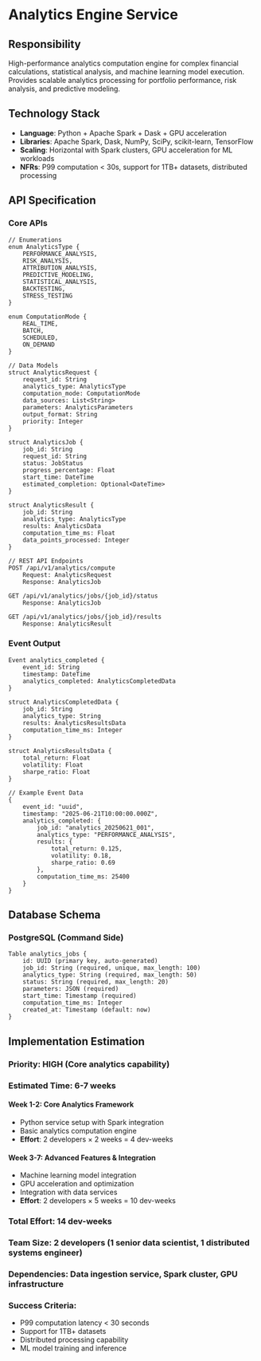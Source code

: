 # Analytics Engine Service

## Responsibility
High-performance analytics computation engine for complex financial calculations, statistical analysis, and machine learning model execution. Provides scalable analytics processing for portfolio performance, risk analysis, and predictive modeling.

## Technology Stack
- **Language**: Python + Apache Spark + Dask + GPU acceleration
- **Libraries**: Apache Spark, Dask, NumPy, SciPy, scikit-learn, TensorFlow
- **Scaling**: Horizontal with Spark clusters, GPU acceleration for ML workloads
- **NFRs**: P99 computation < 30s, support for 1TB+ datasets, distributed processing

## API Specification

### Core APIs
```pseudo
// Enumerations
enum AnalyticsType {
    PERFORMANCE_ANALYSIS,
    RISK_ANALYSIS,
    ATTRIBUTION_ANALYSIS,
    PREDICTIVE_MODELING,
    STATISTICAL_ANALYSIS,
    BACKTESTING,
    STRESS_TESTING
}

enum ComputationMode {
    REAL_TIME,
    BATCH,
    SCHEDULED,
    ON_DEMAND
}

// Data Models
struct AnalyticsRequest {
    request_id: String
    analytics_type: AnalyticsType
    computation_mode: ComputationMode
    data_sources: List<String>
    parameters: AnalyticsParameters
    output_format: String
    priority: Integer
}

struct AnalyticsJob {
    job_id: String
    request_id: String
    status: JobStatus
    progress_percentage: Float
    start_time: DateTime
    estimated_completion: Optional<DateTime>
}

struct AnalyticsResult {
    job_id: String
    analytics_type: AnalyticsType
    results: AnalyticsData
    computation_time_ms: Float
    data_points_processed: Integer
}

// REST API Endpoints
POST /api/v1/analytics/compute
    Request: AnalyticsRequest
    Response: AnalyticsJob

GET /api/v1/analytics/jobs/{job_id}/status
    Response: AnalyticsJob

GET /api/v1/analytics/jobs/{job_id}/results
    Response: AnalyticsResult
```

### Event Output
```pseudo
Event analytics_completed {
    event_id: String
    timestamp: DateTime
    analytics_completed: AnalyticsCompletedData
}

struct AnalyticsCompletedData {
    job_id: String
    analytics_type: String
    results: AnalyticsResultsData
    computation_time_ms: Integer
}

struct AnalyticsResultsData {
    total_return: Float
    volatility: Float
    sharpe_ratio: Float
}

// Example Event Data
{
    event_id: "uuid",
    timestamp: "2025-06-21T10:00:00.000Z",
    analytics_completed: {
        job_id: "analytics_20250621_001",
        analytics_type: "PERFORMANCE_ANALYSIS",
        results: {
            total_return: 0.125,
            volatility: 0.18,
            sharpe_ratio: 0.69
        },
        computation_time_ms: 25400
    }
}
```

## Database Schema

### PostgreSQL (Command Side)
```pseudo
Table analytics_jobs {
    id: UUID (primary key, auto-generated)
    job_id: String (required, unique, max_length: 100)
    analytics_type: String (required, max_length: 50)
    status: String (required, max_length: 20)
    parameters: JSON (required)
    start_time: Timestamp (required)
    computation_time_ms: Integer
    created_at: Timestamp (default: now)
}
```

## Implementation Estimation

### Priority: **HIGH** (Core analytics capability)
### Estimated Time: **6-7 weeks**

#### Week 1-2: Core Analytics Framework
- Python service setup with Spark integration
- Basic analytics computation engine
- **Effort**: 2 developers × 2 weeks = 4 dev-weeks

#### Week 3-7: Advanced Features & Integration
- Machine learning model integration
- GPU acceleration and optimization
- Integration with data services
- **Effort**: 2 developers × 5 weeks = 10 dev-weeks

### Total Effort: **14 dev-weeks**
### Team Size: **2 developers** (1 senior data scientist, 1 distributed systems engineer)
### Dependencies: Data ingestion service, Spark cluster, GPU infrastructure

### Success Criteria:
- P99 computation latency < 30 seconds
- Support for 1TB+ datasets
- Distributed processing capability
- ML model training and inference
